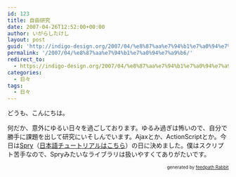 ```yaml
---
id: 123
title: 自由研究
date: 2007-04-26T12:52:00+00:00
author: いがらしたけし
layout: post
guid: 'http://indigo-design.org/2007/04/%e8%87%aa%e7%94%b1%e7%a0%94%e7%a9%b6/'
permalink: '/2007/04/%e8%87%aa%e7%94%b1%e7%a0%94%e7%a9%b6/'
redirect_to:
  - https://indigo-design.org/2007/04/%e8%87%aa%e7%94%b1%e7%a0%94%e7%a9%b6/
categories:
  - 日々
tags:
  - 日々
---
```

<p>どうも、こんにちは。</p>
<p>何だか、意外にゆるい日々を過ごしております。ゆるみ過ぎは怖いので、自分で勝手に課題を出して研究にいそしんでいます。Ajaxとか、ActionScriptとか。今日は<a href="http://labs.adobe.com/technologies/spry/">Spry</a>（<a href="http://www.adobe.com/jp/newsletters/edge/february2007/articles/article2/index.html">日本語チュートリアルはこちら</a>）の日に決めました。僕はスクリプト苦手なので、Spryみたいなライブラリは扱いやすくてありがたいです。</p>
<div style="text-align: right;font-size: 10px">
&nbsp;&nbsp;<span>generated by <a href="http://feedpath.jp" title="feedpath Rabbit" target="_blank">feedpath Rabbit</a></span>
</div>
